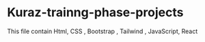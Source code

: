 # Kuraz-trainng-phase-projects
This file contain  Html, CSS , Bootstrap , Tailwind , JavaScript, React
